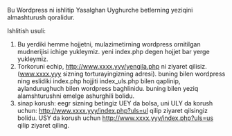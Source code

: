 Bu Wordpress ni ishlitip Yasalghan Uyghurche betlerning yeziqini almashturush qoralidur.

Ishlitish usuli:

1. Bu yerdiki hemme hojjetni, mulazimetirning wordpress ornitilgan mudnerijisi ichige yukleymiz. yeni index.php degen hojjet bar yerge yukleymiz. 
2. Torkoruni echip, http://www.xxxx.yyy/yengila.php ni ziyaret qilisiz.(www.xxxx.yyy sizning torturayingizning adresi). buning bilen wordpress ning eslidiki index.php hojjiti index_uls.php bilen qaplinip, aylandurughuch bilen wordpress baghlinidu. buning bilen yeziq alamshturushni emelge ashurghili bolidu.
3. sinap korush:
eegr sizning betingiz UEY da bolsa, uni ULY da korush uchun: http://www.xxxx.yyy/index.php?uls=ul qilip ziyaret qilsingiz bolidu. USY da korush uchun http://www.xxxx.yyy/index.php?uls=us qilip ziyaret qiling.

